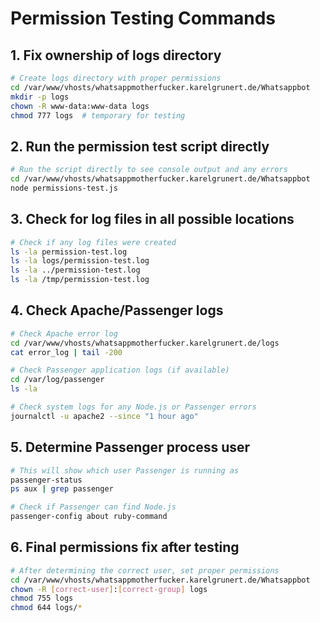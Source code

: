 # Permission Testing Commands

## 1. Fix ownership of logs directory

```bash
# Create logs directory with proper permissions
cd /var/www/vhosts/whatsappmotherfucker.karelgrunert.de/Whatsappbot
mkdir -p logs
chown -R www-data:www-data logs
chmod 777 logs  # temporary for testing
```

## 2. Run the permission test script directly

```bash
# Run the script directly to see console output and any errors
cd /var/www/vhosts/whatsappmotherfucker.karelgrunert.de/Whatsappbot
node permissions-test.js
```

## 3. Check for log files in all possible locations

```bash
# Check if any log files were created
ls -la permission-test.log
ls -la logs/permission-test.log
ls -la ../permission-test.log
ls -la /tmp/permission-test.log
```

## 4. Check Apache/Passenger logs

```bash
# Check Apache error log
cd /var/www/vhosts/whatsappmotherfucker.karelgrunert.de/logs
cat error_log | tail -200

# Check Passenger application logs (if available)
cd /var/log/passenger
ls -la

# Check system logs for any Node.js or Passenger errors
journalctl -u apache2 --since "1 hour ago"
```

## 5. Determine Passenger process user

```bash
# This will show which user Passenger is running as
passenger-status
ps aux | grep passenger

# Check if Passenger can find Node.js
passenger-config about ruby-command
```

## 6. Final permissions fix after testing

```bash
# After determining the correct user, set proper permissions
cd /var/www/vhosts/whatsappmotherfucker.karelgrunert.de/Whatsappbot
chown -R [correct-user]:[correct-group] logs
chmod 755 logs
chmod 644 logs/*
``` 